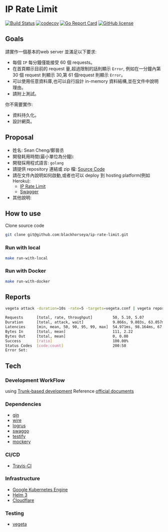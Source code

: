 # IP Rate Limit

[![Build Status](https://travis-ci.com/blackhorseya/ip-rate-limit.svg?branch=main)](https://travis-ci.com/blackhorseya/ip-rate-limit)
[![codecov](https://codecov.io/gh/blackhorseya/ip-rate-limit/branch/main/graph/badge.svg?token=0WF53W6ZWH)](https://codecov.io/gh/blackhorseya/ip-rate-limit)
[![Go Report Card](https://goreportcard.com/badge/github.com/blackhorseya/ip-rate-limit)](https://goreportcard.com/report/github.com/blackhorseya/ip-rate-limit)
[![GitHub license](https://img.shields.io/github/license/blackhorseya/ip-rate-limit)](https://github.com/blackhorseya/ip-rate-limit/blob/main/LICENSE)

## Goals

請實作一個基本的web server 並滿足以下要求:

- 每個 `IP` 每分鐘僅能接受 60 個 requests。
- 在首頁顯示目前的 request 量,超過限制的話則顯示 `Error`, 例如在一分鐘內第 30 個 request 則顯示 30,第 61 個request 則顯示 `Error`。
- 可以使用任意資料庫,也可以自行設計 in-memory 資料結構,並在文件中說明理由。
- 請附上測試。

你不需要實作:

- 資料持久化。
- 設計網頁。

## Proposal

- 姓名: Sean Cheng/鄭晉丞
- 開發耗用時間(最小單位為分鐘):
- 開發採用程式語言: `golang`
- 請提供 repository 連結或 zip 檔: [Source Code](https://github.com/blackhorseya/ip-rate-limit)
- 請在文件內說明如何啟動,或者也可以 deploy 到 hosting platform(例如 Heroku):
    - [IP Rate Limit](https://ip-rate-limit.seancheng.space/)
    - [Swagger](https://ip-rate-limit.seancheng.space/api/docs/index.html)
- 其他說明:

## How to use

Clone source code

```bash
git clone git@github.com:blackhorseya/ip-rate-limit.git
```

### Run with local

```bash
make run-with-local
```

### Run with Docker

```bash
make run-with-docker
```

## Reports

```bash
vegeta attack -duration=10s -rate=5 -targets=vegeta.conf | vegeta report

Requests      [total, rate, throughput]         50, 5.10, 5.07
Duration      [total, attack, wait]             9.866s, 9.803s, 63.057ms
Latencies     [min, mean, 50, 90, 95, 99, max]  54.971ms, 98.164ms, 67.556ms, 206.54ms, 267.183ms, 349.651ms, 349.651ms
Bytes In      [total, mean]                     111, 2.22
Bytes Out     [total, mean]                     0, 0.00
Success       [ratio]                           100.00%
Status Codes  [code:count]                      200:50  
Error Set:
```

## Tech

### Development WorkFlow

using [Trunk-based development](https://blog.seancheng.space/posts/what-is-trunk-based-development)
Reference [official documents](https://cloud.google.com/solutions/devops/devops-tech-trunk-based-development)

### Dependencies

- [gin](https://github.com/gin-gonic/gin)
- [wire](https://github.com/google/wire)
- [logrus](https://github.com/sirupsen/logrus)
- [swaggo](https://github.com/swaggo/swag)
- [testify](https://github.com/stretchr/testify)
- [mockery](https://github.com/vektra/mockery)

### CI/CD

- [Travis-CI](https://travis-ci.com/blackhorseya/ip-rate-limit)

### Infrastructure

- [Google Kubernetes Engine](https://cloud.google.com/kubernetes-engine?hl=zh-tw)
- [Helm 3](https://helm.sh/)
- [Cloudflare](https://www.cloudflare.com/zh-tw/)

### Testing

- [vegeta](https://github.com/tsenart/vegeta)
